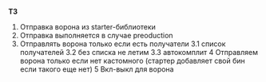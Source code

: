**ТЗ**
1. Отправка ворона из starter-библиотеки
2. Отправка выполняется в случае preoduction
3. Отправлять ворона только если есть получатели
3.1 список получателей
3.2 без списка не летим
3.3 автокомплит
4 Отправляем ворона только если нет кастомного (стартер добавляет свой бин если такого еще нет)
5 Вкл-выкл для ворона
